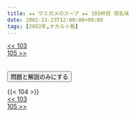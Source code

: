 ```yaml
---
title: ★★ ウミガメのスープ ★★ 103杯目 母乳味
date: 2002-12-23T12:00:00+09:00
tags: [2002年,オカルト板]
---
```

<div class="th_left"><a href="../103"><< 103</a></div>
<div class="th_right"><a href="../105">105 >></a></div>
<br><br>
<script src="../../js/cupsoup.js"></script>
<form>
<input type="button" value="問題と解説のみにする" onClick="toggleCupsoup()">
</form>
{{< 104 >}}
<div class="th_left"><a href="../103"><< 103</a></div>
<div class="th_right"><a href="../105">105 >></a></div>